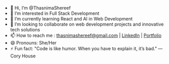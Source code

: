 - 👋 Hi, I’m @ThasnimaShereef
- 👀 I’m interested in Full Stack Development
- 🌱 I’m currently learning React and AI in Web Development
- 💞️ I’m looking to collaborate on web development projects and innovative tech solutions
- 📫 How to reach me : thasnimashereef@gmail.com | [LinkedIn](https://www.linkedin.com/in/thasnima-shereef) | [Portfolio](https://portfolio-self-three-63.vercel.app/)
- 😄 Pronouns: She/Her
- ⚡ Fun fact: "Code is like humor. When you have to explain it, it’s bad." — Cory House

<!---
ThasnimaShereef/ThasnimaShereef is a ✨ special ✨ repository because its `README.md` (this file) appears on your GitHub profile.
You can click the Preview link to take a look at your changes.
--->
